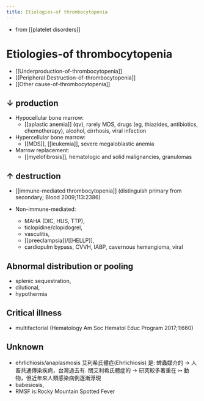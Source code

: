 ```yaml
---
title: Etiologies-of thrombocytopenia
---
```


- from [[platelet disorders]]

# Etiologies-of thrombocytopenia

- [[Underproduction-of-thrombocytopenia]]
- [[Peripheral Destruction-of-thrombocytopenia]]
- [[Other cause-of-thrombocytopenia]]

## ↓ production

- Hypocellular bone marrow:
  - [[aplastic anemia]] (qv), rarely MDS, drugs (eg, thiazides, antibiotics, chemotherapy), alcohol, cirrhosis, viral infection
- Hypercellular bone marrow:
  - [[MDS]], [[leukemia]], severe megaloblastic anemia
- Marrow replacement:
  - [[myelofibrosis]], hematologic and solid malignancies, granulomas

## ↑ destruction

- [[immune-mediated thrombocytopenia]] (distinguish primary from secondary; Blood 2009;113:2386)

- Non-immune-mediated:
  - MAHA (DIC, HUS, TTP),
  - ticlopidine/clopidogrel,
  - vasculitis,
  - [[preeclampsia]]/[[HELLP]],
  - cardiopulm bypass, CVVH, IABP, cavernous hemangioma, viral

## Abnormal distribution or pooling

- splenic sequestration,
- dilutional,
- hypothermia

## Critical illness

- multifactorial (Hematology Am Soc Hematol Educ Program 2017;1:660)

## Unknown

- ehrlichiosis/anaplasmosis
  艾利希氏體症(Ehrlichiosis) 是: 蜱蟲媒介的 → 人畜共通傳染疾病，台灣過去有. 關艾利希氏體症的 → 研究較多著重在 ↣ 動物，但近年來人類感染病例逐漸浮現
- babesiosis,
- RMSF is:Rocky Mountain Spotted Fever
